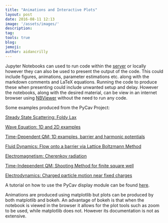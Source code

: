 ```yaml
---
title: "Animations and Interactive Plots"
layout: post
date: 2016-08-11 12:13
image: '/assets/images/'
description:
tag:
tools: true
blog:
jemoji:
author: aidancrilly
---
```


Jupyter Notebooks can used to run code within the [server](https://nile.pycav.org/) or locally however they can also be used to present the output of the code.
This could include figures, animations, parameter estimations etc. along with the markdown comments and LaTeX equations. Running the code to produce these when
presenting could include unwanted setup and delay. However the notebooks, along with the desired material, can be view in an internet browser using 
[NBViewer](https://nbviewer.jupyter.org) without the need to run any code.

Some examples produced from the PyCav Project:

[Steady State Scattering: Foldy Lax](https://nbviewer.jupyter.org/github/PyCav/Demos/blob/master/WavesAndOscillations/FoldyLax.ipynb)

[Wave Equation: 1D and 2D examples](https://nbviewer.jupyter.org/github/PyCav/Demos/blob/master/WavesAndOscillations/numerical_wave_equation.ipynb)

[Time-Dependent QM: 1D examples, barrier and harmonic potentials](https://nbviewer.jupyter.org/github/PyCav/Demos/blob/master/QuantumMechanics/split_step_schrodinger.ipynb)

[Fluid Dynamics: Flow onto a barrier via Lattice Boltzmann Method](https://nbviewer.jupyter.org/github/PyCav/Demos/blob/master/FluidDynamics/LatticeBoltzmann.ipynb)

[Electromagnetism: Cherenkov radiation](https://nbviewer.jupyter.org/github/PyCav/Demos/blob/master/Electromagnetism/Cherenkov.ipynb)

[Time-Independent QM: Shooting Method for finite square well](https://nbviewer.jupyter.org/github/PyCav/Investigations/blob/master/LongProblems/shooting_method.ipynb)

[Electrodynamics: Charged particle motion near fixed charges](https://nbviewer.jupyter.org/github/PyCav/Demos/blob/master/Dynamics/charge_torus.ipynb)

A tutorial on how to use the PyCav display module can be found [here](https://nbviewer.jupyter.org/github/PyCav/Demos/blob/master/Animation/Inline_animation_tutorial.ipynb).

Animations are produced using matplotlib but plots can be produced by both matplotlib and bokeh. An advantage of bokeh is that when the notebook 
is viewed in the browser it allows for the plot tools such as zoom to be used, while matplotlib does not. However its documentation is not as extensive.
